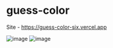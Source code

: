 # guess-color
Site - https://guess-color-six.vercel.app

![image](https://user-images.githubusercontent.com/58537948/193420844-c030ed55-da7f-4e9c-ba3c-6703864f021d.png)
![image](https://user-images.githubusercontent.com/58537948/193420855-e5c516d5-f5d0-47b0-95f7-d6364735ca57.png)

